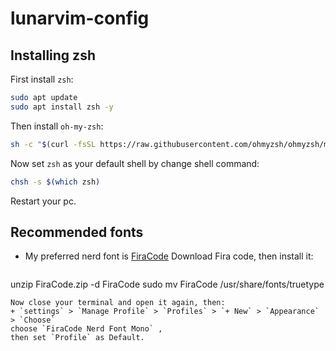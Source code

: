 # lunarvim-config
## Installing zsh

First install `zsh`:
```bash
sudo apt update
sudo apt install zsh -y
```
Then install `oh-my-zsh`:
```bash
sh -c "$(curl -fsSL https://raw.githubusercontent.com/ohmyzsh/ohmyzsh/master/tools/install.sh)"
```
Now set `zsh` as your default shell by change shell command:
```bash
chsh -s $(which zsh)
```
Restart your pc.


## Recommended fonts
+ My preferred nerd font is [FiraCode](https://www.nerdfonts.com/font-downloads)
  Download Fira code, then install it:
  ```bash
unzip FiraCode.zip -d FiraCode
sudo mv FiraCode /usr/share/fonts/truetype
  ```
Now close your terminal and open it again, then:
+ `settings` > `Manage Profile` > `Profiles` > `+ New` > `Appearance` > `Choose`
choose `FiraCode Nerd Font Mono` ,
then set `Profile` as Default.



